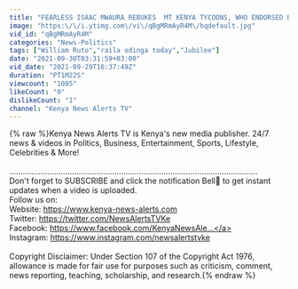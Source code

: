 ```yaml
---
title: "FEARLESS ISAAC MWAURA REBUKES  MT KENYA TYCOONS, WHO ENDORSED RAILA FOR PRESIDENCY!"
image: "https:\/\/i.ytimg.com\/vi\/qBgMRmAyR4M\/hqdefault.jpg"
vid_id: "qBgMRmAyR4M"
categories: "News-Politics"
tags: ["William Ruto","raila odinga today","Jubilee"]
date: "2021-09-30T03:31:59+03:00"
vid_date: "2021-09-29T16:37:49Z"
duration: "PT1M22S"
viewcount: "1085"
likeCount: "9"
dislikeCount: "1"
channel: "Kenya News Alerts TV"
---
```

{% raw %}Kenya News Alerts TV  is Kenya's new media publisher. 24/7  news &amp; videos in Politics, Business, Entertainment, Sports, Lifestyle, Celebrities &amp; More!<br /><br />...............................................................................................................<br />Don't forget  to SUBSCRIBE   and click the notification  Bell🔔 to get instant updates when a video is uploaded.<br />Follow us on:<br />Website: <a rel="nofollow" target="blank" href="https://www.kenya-news-alerts.com">https://www.kenya-news-alerts.com</a><br />Twitter:   <a rel="nofollow" target="blank" href="https://twitter.com/NewsAlertsTVKe">https://twitter.com/NewsAlertsTVKe</a><br />Facebook: <a rel="nofollow" target="blank" href="https://www.facebook.com/KenyaNewsAle...">https://www.facebook.com/KenyaNewsAle...</a><br />Instagram: <a rel="nofollow" target="blank" href="https://www.instagram.com/newsalertstvke">https://www.instagram.com/newsalertstvke</a><br />‎<br />Copyright Disclaimer: Under Section 107 of the Copyright Act 1976, allowance is made for fair use for purposes such as criticism, comment, news reporting, teaching, scholarship, and research.{% endraw %}
